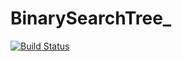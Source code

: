 # BinarySearchTree_
[![Build Status](https://travis-ci.org/Niyaz97/BinarySearchTree_.svg?branch=master)](https://travis-ci.org/Niyaz97/BinarySearchTree_)
